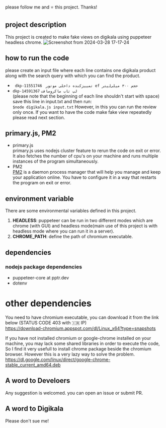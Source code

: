 please follow me and ⭐ this project. Thanks!
## project description
This project is created to make fake views on digikala using puppeteer headless chrome.
![Screenshot from 2024-03-28 17-17-24](https://github.com/arashatt/digikala-scan/assets/55944526/53780061-9fc0-4f1f-a179-15988a91544d)

## how to run the code
please create an input file where each line contains one digikala product along with the search query with which you can find the product.

- ``` dkp-11551746``` ``` تمییزکنده داخلی موتور ef حجم ۳۰۰ میلی‌لیتر```<br />
- ```dkp-14591367``` ```لپ تاب ماکروسافت```<br />
(please note that the beginning of each line shouldn't start with space)<br />
save this line in input.txt and then run:<br />
```$node digikala.js input.txt```
However, in this you can run the review only once. If you want to have the code make fake view repeatedly please read next section.
## primary.js, PM2

- primary.js<br />
  primary.js uses nodejs cluster feature to rerun the code on exit or error. It also fetches the number of cpu's on your machine and runs multiple instances of the program simultaneously. 
- PM2<br />
[PM2](https://pm2.keymetrics.io/docs/usage/quick-start/) is a daemon process manager that will help you manage and keep your application online.
You have to configure it in a way that restarts the program on exit or error.

## environment variable
There are some environmental variables defined in this project.
1. **HEADLESS**: puppeteer can be run in two different modes which are chrome (with GUI) and headless mode(main use of this project is with headless mode where you can run it in a server).
2. **CHROME_PATH**: define the path of chromium executable.
## dependencies
### nodejs package dependencies
- puppeteer-core at pptr.dev
- dotenv

# other dependencies
You need to have chromium executable, you can download it from the link below (STATUS CODE 403 with 🇮🇷 IP)<br />
https://download-chromium.appspot.com/dl/Linux_x64?type=snapshots


If you have not installed chromium or google-chrome installed on your machine, you may lack some shared libraries in order to execute the code, So I find it very usefull to install chrome package beside the chromium browser. However this is a very lazy way to solve the problem.<br />
https://dl.google.com/linux/direct/google-chrome-stable_current_amd64.deb

## A word to Develoers
Any suggestion is welcomed. you can open an issue or submit PR.
## A word to Digikala
Please don't sue me!
